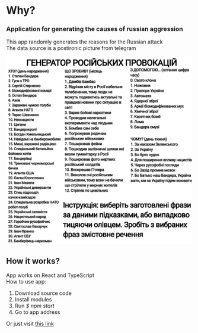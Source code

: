 # Why?
### Application for generating the causes of russian aggression

This app randomly generates the reasons for the Russian attack  
The data source is a postironic picture from telegram

![source](./src/img/original.jpg)

## How it works?

App works on React and TypeScript  
How to use app:
1. Download source code
2. Install modules
3. Run *$ npm start*
4. Go to app address

Or just visit [this link](https://roman4i.github.io/why/)
